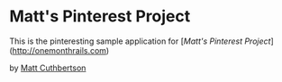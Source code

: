 # Matt's Pinterest Project

This is the pinteresting sample application for 
[*Matt's Pinterest Project*] (http://onemonthrails.com)

by [Matt Cuthbertson](http://matcuthbertson.com)